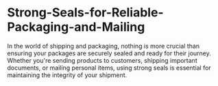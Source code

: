 # Strong-Seals-for-Reliable-Packaging-and-Mailing
In the world of shipping and packaging, nothing is more crucial than ensuring your packages are securely sealed and ready for their journey. Whether you're sending products to customers, shipping important documents, or mailing personal items, using strong seals is essential for maintaining the integrity of your shipment.
